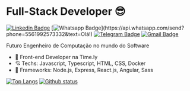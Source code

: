# Full-Stack Developer 😎

[![Linkedin Badge](https://img.shields.io/badge/-LinkedIn-blue?style=flat-square&logo=Linkedin&logoColor=white&link=https://www.linkedin.com/in/arthurbarata/)](https://www.linkedin.com/in/arthurbarata/)
[![Whatsapp Badge](https://img.shields.io/badge/-Whatsapp-4CA143?style=flat-square&labelColor=4CA143&logo=whatsapp&logoColor=white&link=https://api.whatsapp.com/send?phone=5561992573332&text=Olá!)](https://api.whatsapp.com/send?phone=5561992573332&text=Olá!)
[![Telegram Badge](https://img.shields.io/badge/-Telegram-1ca0f1?style=flat-square&labelColor=1ca0f1&logo=telegram&logoColor=white&link=https://t.me/baratarthur)](https://t.me/baratarthur)
[![Gmail Badge](https://img.shields.io/badge/-Gmail-c14438?style=flat-square&logo=Gmail&logoColor=white&link=mailto:arthurpbarata@gmail.com)](mailto:arthurpbarata@gmail.com)

Futuro Engenheiro de Computação no mundo do Software

- 💼 Front-end Developer na Time.ly
- 💘 Techs: Javascript, Typescript, HTML, CSS, Docker
- 💓 Frameworks: Node.js, Express, React.js, Angular, Sass


[![Top Langs](https://github-readme-stats.vercel.app/api/top-langs/?username=baratarthur&theme=dracula)](https://github.com/baratarthur/github-readme-stats)
[![Github status](https://github-readme-stats.vercel.app/api?username=baratarthur&show_icons=true&theme=dracula&include_all_commits=true&count_private=true)](https://github.com/baratarthur/github-readme-stats)

